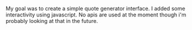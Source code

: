 My goal was to create a simple quote generator interface. I added some interactivity using javascript. No apis are used at the moment though i'm probably looking at that in the future.
